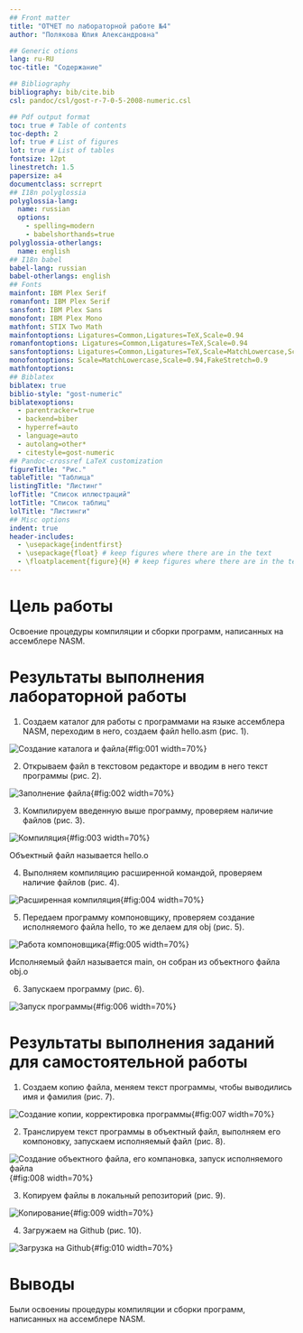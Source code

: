```yaml
---
## Front matter
title: "ОТЧЕТ по лабораторной работе №4"
author: "Полякова Юлия Александровна"

## Generic otions
lang: ru-RU
toc-title: "Содержание"

## Bibliography
bibliography: bib/cite.bib
csl: pandoc/csl/gost-r-7-0-5-2008-numeric.csl

## Pdf output format
toc: true # Table of contents
toc-depth: 2
lof: true # List of figures
lot: true # List of tables
fontsize: 12pt
linestretch: 1.5
papersize: a4
documentclass: scrreprt
## I18n polyglossia
polyglossia-lang:
  name: russian
  options:
	- spelling=modern
	- babelshorthands=true
polyglossia-otherlangs:
  name: english
## I18n babel
babel-lang: russian
babel-otherlangs: english
## Fonts
mainfont: IBM Plex Serif
romanfont: IBM Plex Serif
sansfont: IBM Plex Sans
monofont: IBM Plex Mono
mathfont: STIX Two Math
mainfontoptions: Ligatures=Common,Ligatures=TeX,Scale=0.94
romanfontoptions: Ligatures=Common,Ligatures=TeX,Scale=0.94
sansfontoptions: Ligatures=Common,Ligatures=TeX,Scale=MatchLowercase,Scale=0.94
monofontoptions: Scale=MatchLowercase,Scale=0.94,FakeStretch=0.9
mathfontoptions:
## Biblatex
biblatex: true
biblio-style: "gost-numeric"
biblatexoptions:
  - parentracker=true
  - backend=biber
  - hyperref=auto
  - language=auto
  - autolang=other*
  - citestyle=gost-numeric
## Pandoc-crossref LaTeX customization
figureTitle: "Рис."
tableTitle: "Таблица"
listingTitle: "Листинг"
lofTitle: "Список иллюстраций"
lotTitle: "Список таблиц"
lolTitle: "Листинги"
## Misc options
indent: true
header-includes:
  - \usepackage{indentfirst}
  - \usepackage{float} # keep figures where there are in the text
  - \floatplacement{figure}{H} # keep figures where there are in the text
---
```


# Цель работы

Освоение процедуры компиляции и сборки программ, написанных на ассемблере NASM.

# Результаты выполнения лабораторной работы

1. Создаем каталог для работы с программами на языке ассемблера NASM, переходим в него, создаем файл hello.asm (рис. 1).

![Создание каталога и файла](image/im1.jpg){#fig:001 width=70%}

2. Открываем файл в текстовом редакторе и вводим в него текст программы (рис. 2).

![Заполнение файла](image/im2.jpg){#fig:002 width=70%}

3. Компилируем введенную выше программу, проверяем наличие файлов (рис. 3).

![Компиляция](image/im3.jpg){#fig:003 width=70%}

Объектный файл называется hello.o

4. Выполняем компиляцию расширенной командой, проверяем наличие файлов (рис. 4).

![Расширенная компиляция](image/im4.jpg){#fig:004 width=70%}

5. Передаем программу компоновщику, проверяем создание исполняемого файла hello, то же делаем для obj (рис. 5).

![Работа компоновщика](image/im5.jpg){#fig:005 width=70%}

Исполняемый файл называется main, он собран из объектного файла obj.o

6. Запускаем программу (рис. 6).

![Запуск программы](image/im6.jpg){#fig:006 width=70%}

# Результаты выполнения заданий для самостоятельной работы

1. Создаем копию файла, меняем текст программы, чтобы выводились имя и фамилия (рис. 7).

![Создание копии, корректировка программы](image/im7.jpg){#fig:007 width=70%}

2. Транслируем текст программы в объектный файл, выполняем его компоновку, запускаем исполняемый файл (рис. 8).

![Создание объектного файла, его компановка, запуск исполняемого файла](image/im8.jpg){#fig:008 width=70%}

3. Копируем файлы в локальный репозиторий (рис. 9).

![Копирование](image/im9.jpg){#fig:009 width=70%}

4. Загружаем на Github (рис. 10).

![Загрузка на Github](image/im10.jpg){#fig:010 width=70%}

# Выводы

Были освоениы процедуры компиляции и сборки программ, написанных на ассемблере NASM.

